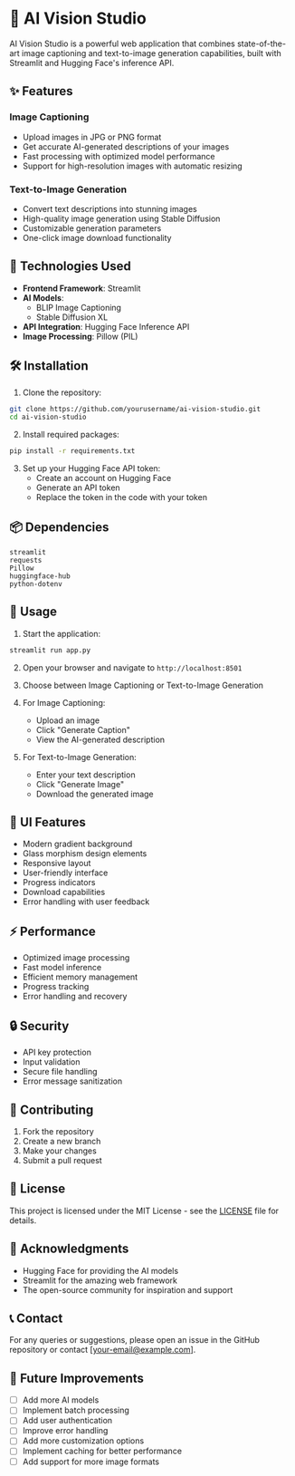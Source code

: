# 🎨 AI Vision Studio

AI Vision Studio is a powerful web application that combines state-of-the-art image captioning and text-to-image generation capabilities, built with Streamlit and Hugging Face's inference API.

## ✨ Features

### Image Captioning
- Upload images in JPG or PNG format
- Get accurate AI-generated descriptions of your images
- Fast processing with optimized model performance
- Support for high-resolution images with automatic resizing

### Text-to-Image Generation
- Convert text descriptions into stunning images
- High-quality image generation using Stable Diffusion
- Customizable generation parameters
- One-click image download functionality

## 🚀 Technologies Used

- **Frontend Framework**: Streamlit
- **AI Models**: 
  - BLIP Image Captioning
  - Stable Diffusion XL
- **API Integration**: Hugging Face Inference API
- **Image Processing**: Pillow (PIL)

## 🛠️ Installation

1. Clone the repository:
```bash
git clone https://github.com/yourusername/ai-vision-studio.git
cd ai-vision-studio
```

2. Install required packages:
```bash
pip install -r requirements.txt
```

3. Set up your Hugging Face API token:
   - Create an account on Hugging Face
   - Generate an API token
   - Replace the token in the code with your token

## 📦 Dependencies

```
streamlit
requests
Pillow
huggingface-hub
python-dotenv
```

## 🚀 Usage

1. Start the application:
```bash
streamlit run app.py
```

2. Open your browser and navigate to `http://localhost:8501`

3. Choose between Image Captioning or Text-to-Image Generation

4. For Image Captioning:
   - Upload an image
   - Click "Generate Caption"
   - View the AI-generated description

5. For Text-to-Image Generation:
   - Enter your text description
   - Click "Generate Image"
   - Download the generated image

## 🎨 UI Features

- Modern gradient background
- Glass morphism design elements
- Responsive layout
- User-friendly interface
- Progress indicators
- Download capabilities
- Error handling with user feedback

## ⚡ Performance

- Optimized image processing
- Fast model inference
- Efficient memory management
- Progress tracking
- Error handling and recovery

## 🔒 Security

- API key protection
- Input validation
- Secure file handling
- Error message sanitization

## 🤝 Contributing

1. Fork the repository
2. Create a new branch
3. Make your changes
4. Submit a pull request

## 📄 License

This project is licensed under the MIT License - see the [LICENSE](LICENSE) file for details.

## 🙏 Acknowledgments

- Hugging Face for providing the AI models
- Streamlit for the amazing web framework
- The open-source community for inspiration and support

## 📞 Contact

For any queries or suggestions, please open an issue in the GitHub repository or contact [your-email@example.com].

## 🔮 Future Improvements

- [ ] Add more AI models
- [ ] Implement batch processing
- [ ] Add user authentication
- [ ] Improve error handling
- [ ] Add more customization options
- [ ] Implement caching for better performance
- [ ] Add support for more image formats
